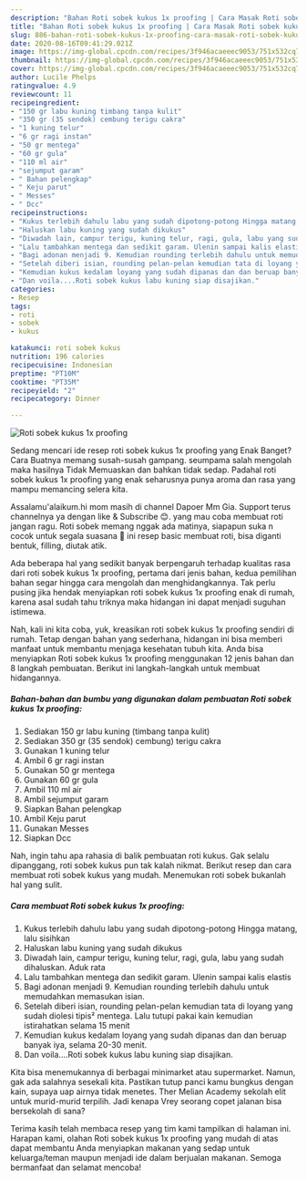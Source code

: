 ```yaml
---
description: "Bahan Roti sobek kukus 1x proofing | Cara Masak Roti sobek kukus 1x proofing Yang Enak dan Simpel"
title: "Bahan Roti sobek kukus 1x proofing | Cara Masak Roti sobek kukus 1x proofing Yang Enak dan Simpel"
slug: 886-bahan-roti-sobek-kukus-1x-proofing-cara-masak-roti-sobek-kukus-1x-proofing-yang-enak-dan-simpel
date: 2020-08-16T09:41:29.021Z
image: https://img-global.cpcdn.com/recipes/3f946acaeeec9053/751x532cq70/roti-sobek-kukus-1x-proofing-foto-resep-utama.jpg
thumbnail: https://img-global.cpcdn.com/recipes/3f946acaeeec9053/751x532cq70/roti-sobek-kukus-1x-proofing-foto-resep-utama.jpg
cover: https://img-global.cpcdn.com/recipes/3f946acaeeec9053/751x532cq70/roti-sobek-kukus-1x-proofing-foto-resep-utama.jpg
author: Lucile Phelps
ratingvalue: 4.9
reviewcount: 11
recipeingredient:
- "150 gr labu kuning timbang tanpa kulit"
- "350 gr (35 sendok) cembung terigu cakra"
- "1 kuning telur"
- "6 gr ragi instan"
- "50 gr mentega"
- "60 gr gula"
- "110 ml air"
- "sejumput garam"
- " Bahan pelengkap"
- " Keju parut"
- " Messes"
- " Dcc"
recipeinstructions:
- "Kukus terlebih dahulu labu yang sudah dipotong-potong Hingga matang, lalu sisihkan"
- "Haluskan labu kuning yang sudah dikukus"
- "Diwadah lain, campur terigu, kuning telur, ragi, gula, labu yang sudah dihaluskan. Aduk rata"
- "Lalu tambahkan mentega dan sedikit garam. Ulenin sampai kalis elastis"
- "Bagi adonan menjadi 9. Kemudian rounding terlebih dahulu untuk memudahkan memasukan isian."
- "Setelah diberi isian, rounding pelan-pelan kemudian tata di loyang yang sudah diolesi tipis² mentega. Lalu tutupi pakai kain kemudian istirahatkan selama 15 menit"
- "Kemudian kukus kedalam loyang yang sudah dipanas dan dan beruap banyak iya, selama 20-30 menit."
- "Dan voila....Roti sobek kukus labu kuning siap disajikan."
categories:
- Resep
tags:
- roti
- sobek
- kukus

katakunci: roti sobek kukus 
nutrition: 196 calories
recipecuisine: Indonesian
preptime: "PT10M"
cooktime: "PT35M"
recipeyield: "2"
recipecategory: Dinner

---
```



![Roti sobek kukus 1x proofing](https://img-global.cpcdn.com/recipes/3f946acaeeec9053/751x532cq70/roti-sobek-kukus-1x-proofing-foto-resep-utama.jpg)

Sedang mencari ide resep roti sobek kukus 1x proofing yang Enak Banget? Cara Buatnya memang susah-susah gampang. seumpama salah mengolah maka hasilnya Tidak Memuaskan dan bahkan tidak sedap. Padahal roti sobek kukus 1x proofing yang enak seharusnya punya aroma dan rasa yang mampu memancing selera kita.

Assalamu&#39;alaikum.hi mom masih di channel Dapoer Mm Gia. Support terus channelnya ya dengan like &amp; Subscribe 😊. yang mau coba membuat roti jangan ragu. Roti sobek memang nggak ada matinya, siapapun suka n cocok untuk segala suasana 🤗 ini resep basic membuat roti, bisa diganti bentuk, filling, diutak atik.

Ada beberapa hal yang sedikit banyak berpengaruh terhadap kualitas rasa dari roti sobek kukus 1x proofing, pertama dari jenis bahan, kedua pemilihan bahan segar hingga cara mengolah dan menghidangkannya. Tak perlu pusing jika hendak menyiapkan roti sobek kukus 1x proofing enak di rumah, karena asal sudah tahu triknya maka hidangan ini dapat menjadi suguhan istimewa.


Nah, kali ini kita coba, yuk, kreasikan roti sobek kukus 1x proofing sendiri di rumah. Tetap dengan bahan yang sederhana, hidangan ini bisa memberi manfaat untuk membantu menjaga kesehatan tubuh kita. Anda bisa menyiapkan Roti sobek kukus 1x proofing menggunakan 12 jenis bahan dan 8 langkah pembuatan. Berikut ini langkah-langkah untuk membuat hidangannya.

<!--inarticleads1-->

##### Bahan-bahan dan bumbu yang digunakan dalam pembuatan Roti sobek kukus 1x proofing:

1. Sediakan 150 gr labu kuning (timbang tanpa kulit)
1. Sediakan 350 gr (35 sendok) cembung) terigu cakra
1. Gunakan 1 kuning telur
1. Ambil 6 gr ragi instan
1. Gunakan 50 gr mentega
1. Gunakan 60 gr gula
1. Ambil 110 ml air
1. Ambil sejumput garam
1. Siapkan  Bahan pelengkap
1. Ambil  Keju parut
1. Gunakan  Messes
1. Siapkan  Dcc


Nah, ingin tahu apa rahasia di balik pembuatan roti kukus. Gak selalu dipanggang, roti sobek kukus pun tak kalah nikmat. Berikut resep dan cara membuat roti sobek kukus yang mudah. Menemukan roti sobek bukanlah hal yang sulit. 

<!--inarticleads2-->

##### Cara membuat Roti sobek kukus 1x proofing:

1. Kukus terlebih dahulu labu yang sudah dipotong-potong Hingga matang, lalu sisihkan
1. Haluskan labu kuning yang sudah dikukus
1. Diwadah lain, campur terigu, kuning telur, ragi, gula, labu yang sudah dihaluskan. Aduk rata
1. Lalu tambahkan mentega dan sedikit garam. Ulenin sampai kalis elastis
1. Bagi adonan menjadi 9. Kemudian rounding terlebih dahulu untuk memudahkan memasukan isian.
1. Setelah diberi isian, rounding pelan-pelan kemudian tata di loyang yang sudah diolesi tipis² mentega. Lalu tutupi pakai kain kemudian istirahatkan selama 15 menit
1. Kemudian kukus kedalam loyang yang sudah dipanas dan dan beruap banyak iya, selama 20-30 menit.
1. Dan voila....Roti sobek kukus labu kuning siap disajikan.


Kita bisa menemukannya di berbagai minimarket atau supermarket. Namun, gak ada salahnya sesekali kita. Pastikan tutup panci kamu bungkus dengan kain, supaya uap airnya tidak menetes. Ther Melian Academy sekolah elit untuk murid-murid terpilih. Jadi kenapa Vrey seorang copet jalanan bisa bersekolah di sana? 

Terima kasih telah membaca resep yang tim kami tampilkan di halaman ini. Harapan kami, olahan Roti sobek kukus 1x proofing yang mudah di atas dapat membantu Anda menyiapkan makanan yang sedap untuk keluarga/teman maupun menjadi ide dalam berjualan makanan. Semoga bermanfaat dan selamat mencoba!
